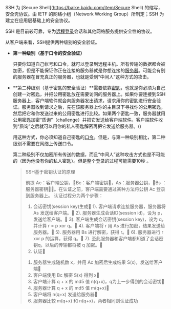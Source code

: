 SSH 为 [Secure Shell](https://baike.baidu.com/item/Secure Shell) 的缩写，安全壳协议。由 IETF 的网络小组（Network Working Group）所制定；SSH 为建立在应用层基础上的安全协议。

SSH 是目前较可靠，专为[远程登录](https://baike.baidu.com/item/远程登录/1071998)会话和其他网络服务提供安全性的协议。

从客户端来看，SSH提供两种级别的安全验证。

- **第一种级别（基于口令的安全验证）**

  只要你知道自己帐号和口令，就可以登录到远程主机。所有传输的数据都会被加密，但是不能保证你正在连接的服务器就是你想连接的[服务器](https://baike.baidu.com/item/服务器)。可能会有别的服务器在冒充真正的服务器，也就是受到“中间人”这种方式的攻击。

- **第二种级别（基于密匙的安全验证）**需要依靠[密匙](https://baike.baidu.com/item/密匙)，也就是你必须为自己创建一对密匙，并把公用密匙放在需要访问的服务器上。如果你要连接到SSH服务器上，客户端软件就会向服务器发出请求，请求用你的密匙进行安全验证。服务器收到请求之后，先在该服务器上你的主目录下寻找你的公用密匙，然后把它和你发送过来的公用密匙进行比较。如果两个密匙一致，服务器就用公用密匙加密“质询”（challenge）并把它发送给客户端软件。客户端软件收到“质询”之后就可以用你的私人密匙解密再把它发送给服务器。()

  用这种方式，你必须知道自己密匙的[口令](https://baike.baidu.com/item/口令)。但是，与第一种级别相比，第二种级别不需要在网络上传送口令。

  第二种级别不仅加密所有传送的数据，而且“中间人”这种攻击方式也是不可能的（因为他没有你的私人密匙）。但是整个登录的过程可能需要10秒  。

  >SSH基于密钥认证的原理
  >
  >前提 
  >Ac：客户端公钥，Bc：客户端密钥，As：服务器公钥，Bs ：服务器密钥。在认证之前，客户端需要通过某种方法将公钥 Ac 登录到服务器上。 
  >认证过程分为两个步骤： 
  >1. 会话密钥(session key)生成 
  >1). 客户端请求连接服务器，服务器将 As 发送给客户端。 
  >2). 服务器生成会话ID(session id)，设为 p，发送给客户端。 
  >3). 客户端生成会话密钥(session key)，设为 q，并计算 r = p xor q。 
  >4). 客户端将 r 用 As 进行加密，结果发送给服务器。 
  >5). 服务器用 Bs 进行解密，获得 r。 
  >6). 服务器进行 r xor p 的运算，获得 q。 
  >7). 至此服务器和客户端都知道了会话密钥q，以后的传输都将被 q 加密。 
  >2. 认证 
  >1) 服务器生成随机数 x，并用 Ac 加密后生成结果 S(x)，发送给客户端 
  >2) 客户端使用 Bc 解密 S(x) 得到 x 
  >3) 客户端计算 q + x 的 md5 值 n(q+x)，q为上一步得到的会话密钥 
  >4) 服务器计算 q + x 的 md5 值 m(q+x) 
  >5) 客户端将 n(q+x) 发送给服务器 
  >6) 服务器比较 m(q+x) 和 n(q+x)，两者相同则认证成功